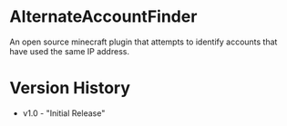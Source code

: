 # AlternateAccountFinder
An open source minecraft plugin that attempts to identify accounts that have used the same IP address.

# Version History
- v1.0 - "Initial Release"